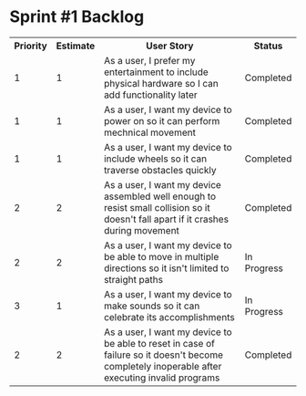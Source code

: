 <h1>Sprint #1 Backlog</h1>
<table>
  <tr>
     <th>Priority</th>
     <th>Estimate</th>
     <th>User Story</th>
     <th>Status</th>
  </tr>
  
  <tr>
      <td>1</td><td>1</td><td>As a user, I prefer my entertainment to include physical hardware so I can add functionality later</td><td>Completed</td>
  </tr>
  
  <tr>
  <td>1</td><td>1</td><td>As a user, I want my device to power on so it can perform mechnical movement</td><td>Completed</td>
  </tr>
  
  <tr>
      <td>1</td><td>1</td><td>As a user, I want my device to include wheels so it can traverse obstacles quickly</td><td>Completed</td>
  </tr>
  
  <tr>
  <td>2</td><td>2</td><td>As a user, I want my device assembled well enough to resist small collision so it doesn't fall apart if it crashes during movement</td><td>Completed</td>
  </tr>
  
  <tr>
      <td>2</td><td>2</td><td>As a user, I want my device to be able to move in multiple directions so it isn't limited to straight paths</td><td>In Progress</td>
  </tr>
  
  <tr>
      <td>3</td><td>1</td><td>As a user, I want my device to make sounds so it can celebrate its accomplishments</td><td>In Progress</td>
  </tr>
  
  <tr>
      <td>2</td><td>2</td><td>As a user, I want my device to be able to reset in case of failure so it doesn't become completely inoperable after executing invalid programs</td><td>Completed</td>
  </tr>
 

</table>
